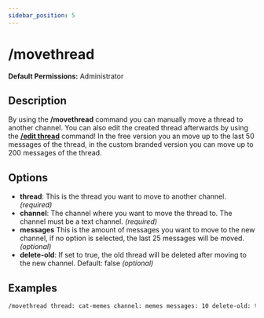 ```yaml
---
sidebar_position: 5
---
```


# /movethread
**Default Permissions:** Administrator
## Description
By using the **/movethread** command you can manually move a thread to another channel. You can also edit the created thread afterwards by using the **[/edit thread](/docs/easythreads/general/edit/edit-thread)**  command! In the free version you an move up to the last 50 messages of the thread, in the custom branded version you can move up to 200 messages of the thread.
## Options
- **thread**: This is the thread you want to move to another channel. *(required)* 
- **channel**: The channel where you want to move the thread to. The channel must be a text channel. *(required)*
- **messages** This is the amount of messages you want to move to the new channel, if no option is selected, the last 25 messages will be moved. *(optional)*
- **delete-old**: If set to true, the old thread will be deleted after moving to the new channel. Default: false *(optional)*

## Examples
```bash
/movethread thread: cat-memes channel: memes messages: 10 delete-old: true
```